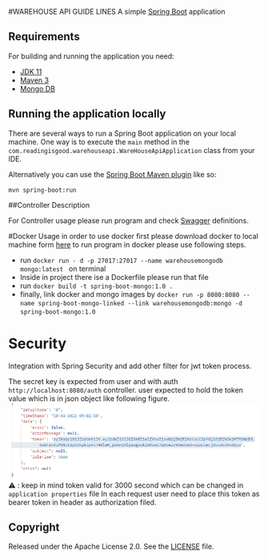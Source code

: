 #WAREHOUSE API  GUIDE LINES 
A simple [Spring Boot](http://projects.spring.io/spring-boot/) application
## Requirements

For building and running the application you need:

- [JDK 11](https://www.oracle.com/tr/java/technologies/javase/jdk11-archive-downloads.html)
- [Maven 3](https://maven.apache.org)
- [Mongo DB](https://www.mongodb.com/try/download/community)
## Running the application locally

There are several ways to run a Spring Boot application on your local machine. One way is to execute the `main` method in the `com.readingisgood.warehouseapi.WareHouseApiApplication` class from your IDE.

Alternatively you can use the [Spring Boot Maven plugin](https://docs.spring.io/spring-boot/docs/current/reference/html/build-tool-plugins-maven-plugin.html) like so:

```shell
mvn spring-boot:run
```

##Controller Description

For Controller usage please run program and check [Swagger](http://localhost:8080/swagger-ui.html) definitions.

#Docker Usage
in order to use docker first please download docker to local machine form [here](https://www.docker.com/products/docker-desktop/)
to run program in docker please use following steps.
* run  ```docker run - d -p 27017:27017 --name warehousemongodb mongo:latest ``` on terminal
* Inside in project there ise a Dockerfile please run that file 
* run  ```docker build -t spring-boot-mongo:1.0 .```
* finally, link docker and mongo images by  ```docker run -p 8080:8080 --name spring-boot-mongo-linked --link warehousemongodb:mongo -d spring-boot-mongo:1.0``` 

# Security

Integration with Spring Security and add other filter for jwt token process.

The secret key is expected from user and  with auth `http://localhost:8080/auth`   controller.
user expected to hold the token value which is in json object like following figure.
![img.png](img.png)
⚠️ : keep in mind token valid for 3000 second which can be changed in `application properties` file 
In each request user need to place this token as bearer token in header as authorization filed.


## Copyright

Released under the Apache License 2.0. See the [LICENSE](https://github.com/codecentric/springboot-sample-app/blob/master/LICENSE) file.